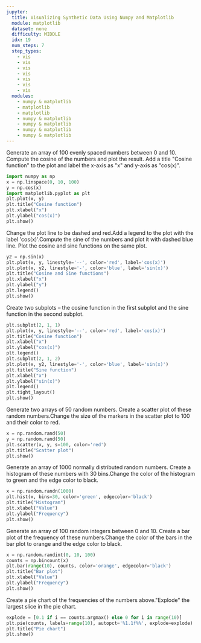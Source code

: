 ```yaml
---
jupyter:
  title: Visualizing Synthetic Data Using Numpy and Matplotlib
  module: matplotlib
  dataset: none
  difficulty: MIDDLE
  idx: 19
  num_steps: 7
  step_types:
    - vis
    - vis
    - vis
    - vis  
    - vis
    - vis
    - vis
  modules: 
    - numpy & matplotlib
    - matplotlib
    - matplotlib
    - numpy & matplotlib
    - numpy & matplotlib
    - numpy & matplotlib
    - numpy & matplotlib
---
```


Generate an array of 100 evenly spaced numbers between 0 and 10. Compute the cosine of the numbers and plot the result. Add a title "Cosine function" to the plot and label the x-axis as "x" and y-axis as "cos(x)".
```python
import numpy as np
x = np.linspace(0, 10, 100)
y = np.cos(x)
import matplotlib.pyplot as plt
plt.plot(x, y)
plt.title("Cosine function")
plt.xlabel("x")
plt.ylabel("cos(x)")
plt.show()
```

Change the plot line to be dashed and red.Add a legend to the plot with the label 'cos(x)'.Compute the sine of the numbers and plot it with dashed blue line. Plot the cosine and sine functions on the same plot.
```python
y2 = np.sin(x)
plt.plot(x, y, linestyle='--', color='red', label='cos(x)')
plt.plot(x, y2, linestyle='-', color='blue', label='sin(x)')
plt.title("Cosine and Sine functions")
plt.xlabel("x")
plt.ylabel("y")
plt.legend()
plt.show()
```

Create two subplots – the cosine function in the first subplot and the sine function in the second subplot.
```python
plt.subplot(2, 1, 1)
plt.plot(x, y, linestyle='--', color='red', label='cos(x)')
plt.title("Cosine function")
plt.xlabel("x")
plt.ylabel("cos(x)")
plt.legend()
plt.subplot(2, 1, 2)
plt.plot(x, y2, linestyle='-', color='blue', label='sin(x)')
plt.title("Sine function")
plt.xlabel("x")
plt.ylabel("sin(x)")
plt.legend()
plt.tight_layout()
plt.show()
```

Generate two arrays of 50 random numbers. Create a scatter plot of these random numbers.Change the size of the markers in the scatter plot to 100 and their color to red.
```python
x = np.random.rand(50)
y = np.random.rand(50)
plt.scatter(x, y, s=100, color='red')
plt.title("Scatter plot")
plt.show()
```

Generate an array of 1000 normally distributed random numbers. Create a histogram of these numbers with 30 bins.Change the color of the histogram to green and the edge color to black.
```python
x = np.random.randn(1000)
plt.hist(x, bins=30, color='green', edgecolor='black')
plt.title("Histogram")
plt.xlabel("Value")
plt.ylabel("Frequency")
plt.show()
```

Generate an array of 100 random integers between 0 and 10. Create a bar plot of the frequency of these numbers.Change the color of the bars in the bar plot to orange and the edge color to black.
```python
x = np.random.randint(0, 10, 100)
counts = np.bincount(x)
plt.bar(range(10), counts, color='orange', edgecolor='black')
plt.title("Bar plot")
plt.xlabel("Value")
plt.ylabel("Frequency")
plt.show()
```

Create a pie chart of the frequencies of the numbers above."Explode" the largest slice in the pie chart.
```python
explode = [0.1 if i == counts.argmax() else 0 for i in range(10)]
plt.pie(counts, labels=range(10), autopct='%1.1f%%', explode=explode)
plt.title("Pie chart")
plt.show()
```